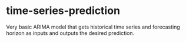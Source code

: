 # time-series-prediction
Very basic ARIMA model that gets historical time series and forecasting horizon as inputs and outputs the desired prediction.
